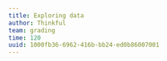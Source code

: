 ```yaml
---
title: Exploring data
author: Thinkful
team: grading
time: 120
uuid: 1000fb36-6962-416b-bb24-ed0b86007001
---
```


<jupyter notebook-name="exploring_data" course-code="DSBC" />